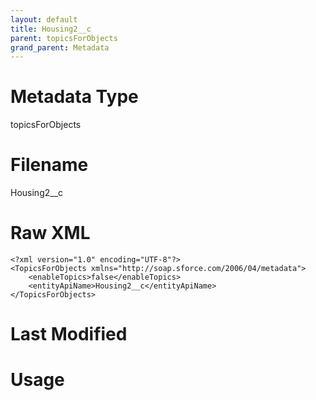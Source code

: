 ```yaml
---
layout: default
title: Housing2__c
parent: topicsForObjects
grand_parent: Metadata
---
```

# Metadata Type
topicsForObjects


# Filename 
Housing2__c


# Raw XML
```
<?xml version="1.0" encoding="UTF-8"?>
<TopicsForObjects xmlns="http://soap.sforce.com/2006/04/metadata">
    <enableTopics>false</enableTopics>
    <entityApiName>Housing2__c</entityApiName>
</TopicsForObjects>
```


# Last Modified


# Usage
